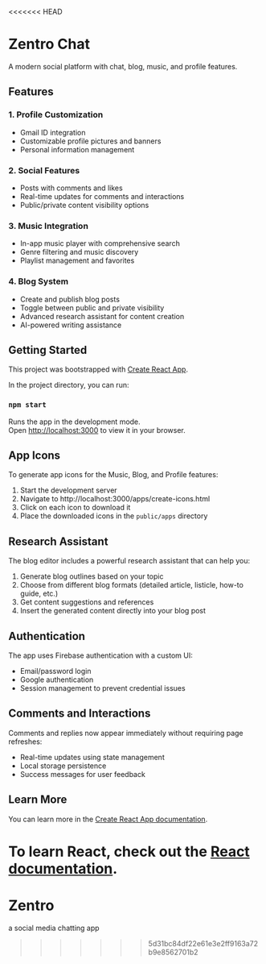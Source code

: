 <<<<<<< HEAD
# Zentro Chat

A modern social platform with chat, blog, music, and profile features.

## Features

### 1. Profile Customization
- Gmail ID integration
- Customizable profile pictures and banners
- Personal information management

### 2. Social Features
- Posts with comments and likes
- Real-time updates for comments and interactions
- Public/private content visibility options

### 3. Music Integration
- In-app music player with comprehensive search
- Genre filtering and music discovery
- Playlist management and favorites

### 4. Blog System
- Create and publish blog posts
- Toggle between public and private visibility
- Advanced research assistant for content creation
- AI-powered writing assistance

## Getting Started

This project was bootstrapped with [Create React App](https://github.com/facebook/create-react-app).

In the project directory, you can run:

### `npm start`

Runs the app in the development mode.\
Open [http://localhost:3000](http://localhost:3000) to view it in your browser.

## App Icons

To generate app icons for the Music, Blog, and Profile features:

1. Start the development server
2. Navigate to http://localhost:3000/apps/create-icons.html
3. Click on each icon to download it
4. Place the downloaded icons in the `public/apps` directory

## Research Assistant

The blog editor includes a powerful research assistant that can help you:

1. Generate blog outlines based on your topic
2. Choose from different blog formats (detailed article, listicle, how-to guide, etc.)
3. Get content suggestions and references
4. Insert the generated content directly into your blog post

## Authentication

The app uses Firebase authentication with a custom UI:

- Email/password login
- Google authentication
- Session management to prevent credential issues

## Comments and Interactions

Comments and replies now appear immediately without requiring page refreshes:

- Real-time updates using state management
- Local storage persistence
- Success messages for user feedback

## Learn More

You can learn more in the [Create React App documentation](https://facebook.github.io/create-react-app/docs/getting-started).

To learn React, check out the [React documentation](https://reactjs.org/).
=======
# Zentro
a social media chatting app
>>>>>>> 5d31bc84df22e61e3e2ff9163a72b9e8562701b2
